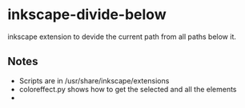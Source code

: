 inkscape-divide-below
=====================

inkscape extension to devide the current path from all paths below it.

## Notes

- Scripts are in /usr/share/inkscape/extensions
- coloreffect.py shows how to get the selected and all the elements
- 
